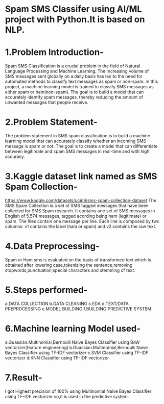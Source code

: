 # Spam SMS Classifer using AI/ML project with Python.It is based on NLP.

# 1.Problem Introduction- 
Spam SMS Classification is a crucial problem in the field of Natural Language Processing and Machine Learning. The increasing volume of SMS messages sent globally on a daily basis has led to the need for automated methods to classify text messages as spam or non-spam. In this project, a machine learning model is trained to classify SMS messages as either spam or ham(non-spam). The goal is to build a model that can accurately identify spam messages, thereby reducing the amount of unwanted messages that people receive.

# 2.Problem Statement-
The problem statement in SMS spam classification is to build a machine learning model that can accurately classify whether an incoming SMS message is spam or not. The goal is to create a model that can differentiate between legitimate and spam SMS messages in real-time and with high accuracy.

# 3.Kaggle dataset link named as SMS Spam Collection- 
https://www.kaggle.com/datasets/uciml/sms-spam-collection-dataset
The SMS Spam Collection is a set of SMS tagged messages that have been collected for SMS Spam research. It contains one set of SMS messages in English of 5,574 messages, tagged acording being ham (legitimate) or spam. The files contain one message per line.
Each line is composed by two columns: v1 contains the label (ham or spam) and v2 contains the raw text.

# 4.Data Preprocessing-
Spam or Ham sms is evaluated on the basis of transformed text which is obtained after lowering case,tokenizing the sentence,removing stopwords,punctuation,special characters and stemming of text.

# 5.Steps performed-
a.DATA COLLECTION
b.DATA CLEANING
c.EDA
d.TEXT/DATA PREPROCESSING
e.MODEL BUILDING
f.BUILDING PREDICTIVE SYSTEM

# 6.Machine learning Model used-
a.Guassian.Multinomial,Bernoulli Naive Bayes Classifier using BoW vectorizer(feature engineering)
b.Guassian.Multinomial,Bernoulli Naive Bayes Classifier using TF-IDF vectorizer
c.SVM Classifier using TF-IDF vectorizer
d.KNN Classifier using TF-IDF vectorizer

# 7.Result-
I got Highest precision of 100% using Multinomial Naive Bayes Classifier using TF-IDF vectorizer so,it is used in the predictive system. 
